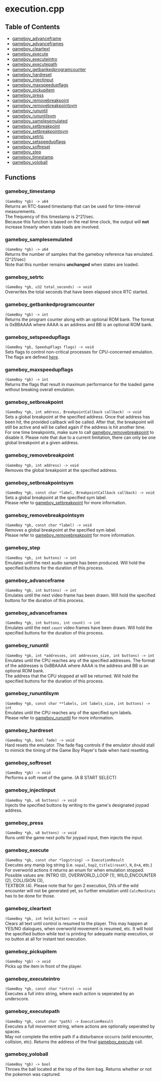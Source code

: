 # execution.cpp
## Table of Contents
- [gameboy_advanceframe](#gameboy_advanceframe)
- [gameboy_advanceframes](#gameboy_advanceframes)
- [gameboy_cleartext](#gameboy_cleartext)
- [gameboy_execute](#gameboy_execute)
- [gameboy_executeintro](#gameboy_executeintro)
- [gameboy_executepath](#gameboy_executepath)
- [gameboy_getbankedprogramcounter](#gameboy_getbankedprogramcounter)
- [gameboy_hardreset](#gameboy_hardreset)
- [gameboy_injectinput](#gameboy_injectinput)
- [gameboy_maxspeedupflags](#gameboy_maxspeedupflags)
- [gameboy_pickupitem](#gameboy_pickupitem)
- [gameboy_press](#gameboy_press)
- [gameboy_removebreakpoint](#gameboy_removebreakpoint)
- [gameboy_removebreakpointsym](#gameboy_removebreakpointsym)
- [gameboy_rununtil](#gameboy_rununtil)
- [gameboy_rununtilsym](#gameboy_rununtilsym)
- [gameboy_samplesemulated](#gameboy_samplesemulated)
- [gameboy_setbreakpoint](#gameboy_setbreakpoint)
- [gameboy_setbreakpointsym](#gameboy_setbreakpointsym)
- [gameboy_setrtc](#gameboy_setrtc)
- [gameboy_setspeedupflags](#gameboy_setspeedupflags)
- [gameboy_softreset](#gameboy_softreset)
- [gameboy_step](#gameboy_step)
- [gameboy_timestamp](#gameboy_timestamp)
- [gameboy_yoloball](#gameboy_yoloball)
## Functions
### gameboy_timestamp
`(GameBoy *gb) -> u64`  
Returns an RTC-based timestamp that can be used for time-interval measurements.  
The frequency of this timestamp is 2^21/sec.  
Because this function is based on the real time clock, the output will **not** increase linearly when state loads are involved.
### gameboy_samplesemulated
`(GameBoy *gb) -> u64`  
Returns the number of samples that the gameboy reference has emulated. (2^21/sec)  
Note that this number remains **unchanged** when states are loaded.
### gameboy_setrtc
`(GameBoy *gb, u32 total_seconds) -> void`  
Overwrites the total seconds that have been elapsed since RTC started.
### gameboy_getbankedprogramcounter
`(GameBoy *gb) -> int`  
Returns the program counter along with an optional ROM bank. The format is 0xBBAAAA where AAAA is an address and BB is an optional ROM bank.
### gameboy_setspeedupflags
`(GameBoy *gb, SpeedupFlags flags) -> void`  
Sets flags to control non-critical processes for CPU-concerned emulation.  
The flags are defined [here](https://github.com/pokemon-speedrunning/gambatte-core/blob/master/libgambatte/include/gambatte.h#L439-L443).
### gameboy_maxspeedupflags
`(GameBoy *gb) -> int`  
Returns the flags that result in maximum performance for the loaded game without breaking overall emulation.
### gameboy_setbreakpoint
`(GameBoy *gb, int address, BreakpointCallback callback) -> void`  
Sets a global breakpoint at the specified address. Once that address has been hit, the provided callback will be called. After that, the breakpoint will still be active and will be called again if the address is hit another time.  
For one time breakpoints, make sure to call [gameboy_removebreakpoint](#gameboy_removebreakpoint) to disable it. Please note that due to a current limitation, there can only be one global breakpoint at a given address.
### gameboy_removebreakpoint
`(GameBoy *gb, int address) -> void`  
Removes the global breakpoint at the specified address.
### gameboy_setbreakpointsym
`(GameBoy *gb, const char *label, BreakpointCallback callback) -> void`  
Sets a global breakpoint at the specified sym label.  
Please refer to [gameboy_setbreakpoint](#gameboy_setbreakpoint) for more information.
### gameboy_removebreakpointsym
`(GameBoy *gb, const char *label) -> void`  
Removes a global breakpoint at the specified sym label.  
Please refer to [gameboy_removebreakpoint](#gameboy_removebreakpoint) for more information.
### gameboy_step
`(GameBoy *gb, int buttons) -> int`  
Emulates until the next audio sample has been produced. Will hold the specified buttons for the duration of this process.
### gameboy_advanceframe
`(GameBoy *gb, int buttons) -> int`  
Emulates until the next video frame has been drawn. Will hold the specified buttons for the duration of this process.
### gameboy_advanceframes
`(GameBoy *gb, int buttons, int count) -> int`  
Emulates until the next `count` video frames have been drawn. Will hold the specified buttons for the duration of this process.
### gameboy_rununtil
`(GameBoy *gb, int *addresses, int addresses_size, int buttons) -> int`  
Emulates until the CPU reaches any of the specified addresses. The format of the addresses is 0xBBAAAA where AAAA is the address and BB is an optional ROM bank.  
The address that the CPU stopped at will be returned. Will hold the specified buttons for the duration of this process.
### gameboy_rununtilsym
`(GameBoy *gb, const char **labels, int labels_size, int buttons) -> int`  
Emulates until the CPU reaches any of the specified sym labels.  
Please refer to [gameboy_rununtil](#gameboy_rununtil) for more information.
### gameboy_hardreset
`(GameBoy *gb, bool fade) -> void`  
Hard resets the emulator. The fade flag controls if the emulator should stall to mimick the timing of the Game Boy Player's fade when hard resetting.
### gameboy_softreset
`(GameBoy *gb) -> void`  
Performs a soft reset of the game. (A B START SELECT)
### gameboy_injectinput
`(GameBoy *gb, u8 buttons) -> void`  
Injects the specified buttons by writing to the game's designated joypad address.
### gameboy_press
`(GameBoy *gb, u8 buttons) -> void`  
Runs until the game next polls for joypad input, then injects the input.
### gameboy_execute
`(GameBoy *gb, const char *logstring) -> ExecutionResult`  
Executes any manip log string (i.e. `nopal`, `hop2`, `title1(reset)`, `R`, `D+A`, etc.)  
For overworld actions it returns an enum for when emulation stopped.  
Possible values are: INTRO (0), OVERWORLD_LOOP (1), WILD_ENCOUNTER (2), COLLISION (3),  
TEXTBOX (4). Please note that for gen 2 execution, DVs of the wild encounter will not be generated yet, so further emulation until `CalcMonStats` has to be done for those.
### gameboy_cleartext
`(GameBoy *gb, int held_button) -> void`  
Clears all text until control is resumed to the player. This may happen at YES/NO dialogues, when overworld movement is resumed, etc. It will hold the specified button while text is printing for adequate manip execution, or no button at all for instant text execution.
### gameboy_pickupitem
`(GameBoy *gb) -> void`  
Picks up the item in front of the player.
### gameboy_executeintro
`(GameBoy *gb, const char *intro) -> void`  
Executes a full intro string, where each action is seperated by an underscore.
### gameboy_executepath
`(GameBoy *gb, const char *path) -> ExecutionResult`  
Executes a full movement string, where actions are optionally seperated by spaces.  
May not complete the entire path if a disturbance occurrs (wild encounter, collision, etc). Returns the address of the final [gameboy_execute](#gameboy_execute) call.
### gameboy_yoloball
`(GameBoy *gb) -> bool`  
Throws the ball located at the top of the item bag. Returns whether or not the pokemon was captured.
